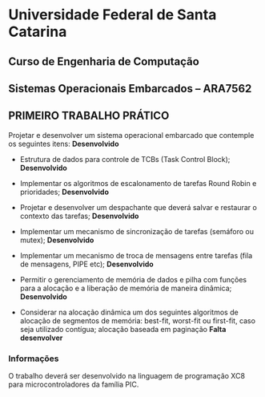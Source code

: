 # Universidade Federal de Santa Catarina
## Curso de Engenharia de Computação
## Sistemas Operacionais Embarcados – ARA7562



## PRIMEIRO TRABALHO PRÁTICO

Projetar e desenvolver um sistema operacional embarcado que contemple os seguintes itens:  **Desenvolvido**

* Estrutura de dados para controle de TCBs (Task Control Block);  **Desenvolvido**

* Implementar os algoritmos de escalonamento de tarefas Round Robin e prioridades;  **Desenvolvido**

* Projetar e desenvolver um despachante que deverá salvar e restaurar o contexto das tarefas;  **Desenvolvido**

* Implementar um mecanismo de sincronização de tarefas (semáforo ou mutex);  **Desenvolvido**

* Implementar um mecanismo de troca de mensagens entre tarefas (fila de mensagens, PIPE etc);  **Desenvolvido**

* Permitir o gerenciamento de memória de dados e pilha com funções para a alocação e a liberação de
memória de maneira dinâmica;  **Desenvolvido**

* Considerar na alocação dinâmica um dos seguintes algoritmos de alocação de segmentos de memória:
best-fit, worst-fit ou first-fit, caso seja utilizado contígua; alocação baseada em paginação  **Falta desenvolver**


### Informações

O trabalho deverá ser desenvolvido na linguagem de programação XC8 para
microcontroladores da família PIC.



